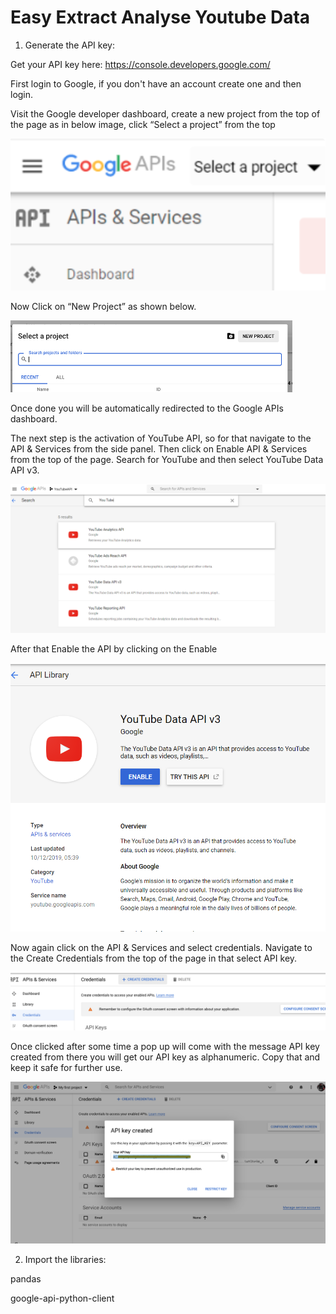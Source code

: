 # Easy Extract Analyse Youtube Data
1. Generate the API key:

Get your API key here: https://console.developers.google.com/

First login to Google, if you don't have an account create one and then login.

Visit the Google developer dashboard, create a new project from the top of the page as in below image, click “Select a project” from the top

![](ScreenshotsAPI/APISS1.png) 

Now Click on “New Project” as shown below.

![](ScreenshotsAPI/APISS2.png) 

Once done you will be automatically redirected to the Google APIs dashboard.
 
The next step is the activation of YouTube API, so for that navigate to the API & Services from the side panel.
Then click on Enable API & Services from the top of the page.
Search for YouTube and then select YouTube Data API v3.    

![](ScreenshotsAPI/APISS3.png) 

After that Enable the API by clicking on the Enable

![](ScreenshotsAPI/APISS6.png) 

Now again click on the API & Services and select credentials. Navigate to the Create Credentials from the top of the page in that select API key.

![](ScreenshotsAPI/APISS4.png) 

Once clicked after some time a pop up will come with the message API key created from there you will get our API key as alphanumeric. Copy that and keep it safe for further use.

![](ScreenshotsAPI/APISS5.png) 

2. Import the libraries:

pandas

google-api-python-client
 

